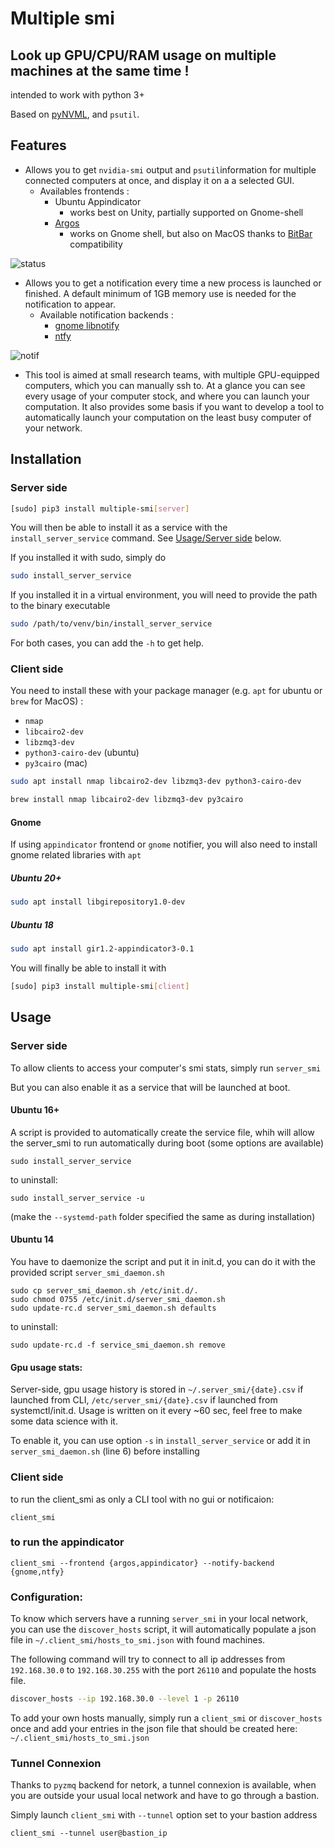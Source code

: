 # Multiple smi

## Look up GPU/CPU/RAM usage on multiple machines at the same time !
intended to work with python 3+

Based on [pyNVML](https://pypi.python.org/pypi/nvidia-ml-py3), and `psutil`.

## Features
- Allows you to get `nvidia-smi` output and `psutil`information for multiple connected computers at once, and display it on a a selected GUI.
  - Availables frontends :
      - Ubuntu Appindicator
          - works best on Unity, partially supported on Gnome-shell
      - [Argos](https://github.com/p-e-w/argos)
          - works on Gnome shell, but also on MacOS thanks to [BitBar](https://getbitbar.com/) compatibility


![status](https://github.com/ClementPinard/nvidia-multiple-smi/blob/master/images/status%20bar.png)

- Allows you to get a notification every time a new process is launched or finished. A default minimum of 1GB memory use is needed for the notification to appear.
  - Available notification backends :
      - [gnome libnotify](https://developer.gnome.org/libnotify/)
      - [ntfy](https://ntfy.readthedocs.io/en/latest/)

![notif](https://github.com/ClementPinard/nvidia-multiple-smi/blob/master/images/Sans%20titre.png)

- This tool is aimed at small research teams, with multiple GPU-equipped computers, which you can manually ssh to. At a glance you can see every usage of your computer stock, and where you can launch your computation. It also provides some basis if you want to develop a tool to automatically launch your computation on the least busy computer of your network.


## Installation

### Server side

```bash
[sudo] pip3 install multiple-smi[server]
```

You will then be able to install it as a service with the `install_server_service` command. See [Usage/Server side](#server-side-1) below.

If you installed it with sudo, simply do
```bash
sudo install_server_service
```

If you installed it in a virtual environment, you will need to provide the path to the binary executable

```bash
sudo /path/to/venv/bin/install_server_service
```

For both cases, you can add the `-h` to get help.

### Client side

You need to install these with your package manager (e.g. `apt` for ubuntu or `brew` for MacOS) :
 * `nmap`
 * `libcairo2-dev`
 * `libzmq3-dev`
 * `python3-cairo-dev` (ubuntu)
 * `py3cairo` (mac)

 ```bash
 sudo apt install nmap libcairo2-dev libzmq3-dev python3-cairo-dev
 ```

 ```bash
 brew install nmap libcairo2-dev libzmq3-dev py3cairo
 ```

#### Gnome

If using `appindicator` frontend or `gnome` notifier, you will also need to install gnome related libraries with `apt`

##### Ubuntu 20+

```bash
sudo apt install libgirepository1.0-dev
```

##### Ubuntu 18

```bash
sudo apt install gir1.2-appindicator3-0.1
```

You will finally be able to install it with

```bash
[sudo] pip3 install multiple-smi[client]
```

## Usage

### Server side

To allow clients to access your computer's smi stats, simply run
`server_smi`

But you can also enable it as a service that will be launched at boot.

#### Ubuntu 16+

A script is provided to automatically create the service file, whih will allow the server_smi to run automatically during boot (some options are available)
```
sudo install_server_service
```
to uninstall:
```
sudo install_server_service -u
```
(make the `--systemd-path` folder specified the same as during installation)

#### Ubuntu 14

You have to daemonize the script and put it in init.d, you can do it with the provided script `server_smi_daemon.sh`
```
sudo cp server_smi_daemon.sh /etc/init.d/.
sudo chmod 0755 /etc/init.d/server_smi_daemon.sh
sudo update-rc.d server_smi_daemon.sh defaults
```
to uninstall:
```
sudo update-rc.d -f service_smi_daemon.sh remove
```

#### Gpu usage stats:

Server-side, gpu usage history is stored in `~/.server_smi/{date}.csv` if launched from CLI, `/etc/server_smi/{date}.csv` if launched from systemctl/init.d.  Usage is written on it every ~60 sec, feel free to make some data science with it.

To enable it, you can use option `-s` in `install_server_service` or add it in `server_smi_daemon.sh` (line 6) before installing


### Client side

to run the client_smi as only a CLI tool with no gui or notificaion:

`client_smi`

### to run the appindicator

`client_smi --frontend {argos,appindicator} --notify-backend {gnome,ntfy}`


### Configuration:

To know which servers have a running `server_smi` in your local network, you can use the `discover_hosts` script, it will automatically populate a json file in `~/.client_smi/hosts_to_smi.json` with found machines.

The following command will try to connect to all ip addresses from `192.168.30.0` to `192.168.30.255` with the port `26110` and populate the hosts file.

```bash
discover_hosts --ip 192.168.30.0 --level 1 -p 26110
```

To add your own hosts manually, simply run a `client_smi` or `discover_hosts` once and add your entries in the json file that should be created here:
`~/.client_smi/hosts_to_smi.json`

### Tunnel Connexion

Thanks to `pyzmq` backend for netork, a tunnel connexion is available, when you are outside your usual local network and have to go through a bastion.

Simply launch `client_smi` with `--tunnel` option set to your bastion address

```
client_smi --tunnel user@bastion_ip
```